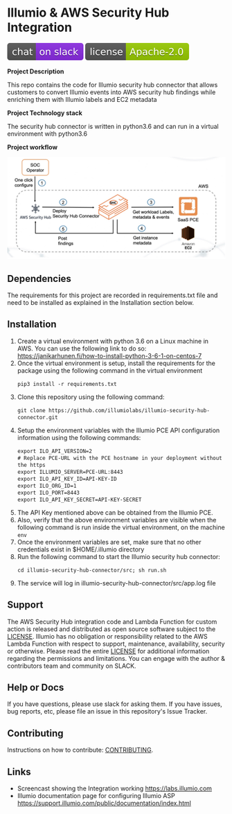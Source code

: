 # Illumio & AWS Security Hub Integration

[![Slack](images/slack.svg)](http://slack.illumiolabs.com)
[![License](images/license.svg)](LICENSE)

**Project Description**

This repo contains the code for Illumio security hub connector that allows customers to convert 
Illumio events into AWS security hub findings while enriching them with Illumio labels and EC2 metadata

**Project Technology stack** 

The security hub connector is written in python3.6 and can run in a virtual environment with python3.6

**Project workflow** 

![Illumio & AWS Security Hub Integration](images/security-hub-connector-workflow.jpg) <!-- .element height="20%" width="20%" -->

## Dependencies

The requirements for this project are recorded in requirements.txt file and need to be installed as explained
in the Installation section below.

## Installation

1. Create a virtual environment with python 3.6 on a Linux machine in AWS.
You can use the following link to do so: https://janikarhunen.fi/how-to-install-python-3-6-1-on-centos-7
1. Once the virtual environment is setup, install the requirements for the package using the following command in the virtual environment
   ```
   pip3 install -r requirements.txt
   ```
1. Clone this repository using the following command:
   ```
   git clone https://github.com/illumiolabs/illumio-security-hub-connector.git
   ```
1. Setup the environment variables with the Illumio PCE API configuration information using the following commands:
   ```
   export ILO_API_VERSION=2
   # Replace PCE-URL with the PCE hostname in your deployment without the https
   export ILLUMIO_SERVER=PCE-URL:8443
   export ILO_API_KEY_ID=API-KEY-ID
   export ILO_ORG_ID=1
   export ILO_PORT=8443
   export ILO_API_KEY_SECRET=API-KEY-SECRET
   ```
1. The API Key mentioned above can be obtained from the Illumio PCE.
1. Also, verify that the above environment variables are visible when the following command is run inside the virtual environment, on the machine
   ```env```
1. Once the environment variables are set, make sure that no other credentials exist in $HOME/.illumio directory
1. Run the following command to start the Illumio security hub connector:
   ```
   cd illumio-security-hub-connector/src; sh run.sh
   ```
1. The service will log in illumio-security-hub-connector/src/app.log file

## Support

The AWS Security Hub integration code and Lambda Function for custom action is released and
distributed as open source software subject to the [LICENSE](LICENSE). Illumio has no obligation
or responsibility related to the AWS Lambda Function with respect to support, maintenance,
availability, security or otherwise. Please read the entire [LICENSE](LICENSE) for additional
information regarding the permissions and limitations. You can engage with the author &
contributors team and community on SLACK.

## Help or Docs

If you have questions, please use slack for asking them.
If you have issues, bug reports, etc, please file an issue in this repository's Issue Tracker.

## Contributing

Instructions on how to contribute:  [CONTRIBUTING](CONTRIBUTING.md).

## Links

 * Screencast showing the Integration working https://labs.illumio.com
 * Illumio documentation page for configuring Illumio ASP https://support.illumio.com/public/documentation/index.html
